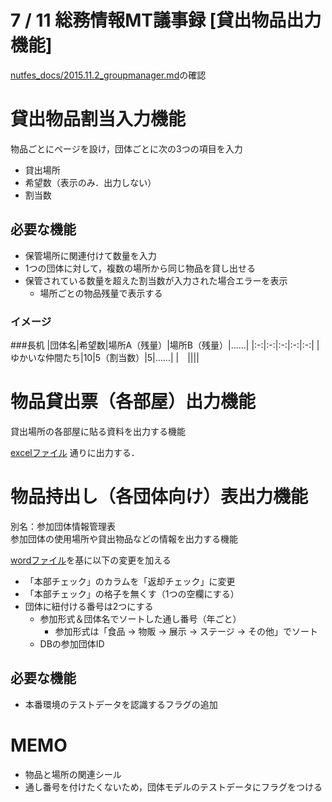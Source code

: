 # 7 / 11 総務情報MT議事録 [貸出物品出力機能]

[nutfes_docs/2015.11.2_groupmanager.md](https://github.com/NUTFes/nutfes_docs/blob/master/2015.11.2_groupmanager.md)の確認

# 貸出物品割当入力機能
物品ごとにページを設け，団体ごとに次の3つの項目を入力

- 貸出場所
- 希望数（表示のみ．出力しない）
- 割当数

## 必要な機能
- 保管場所に関連付けて数量を入力
- 1つの団体に対して，複数の場所から同じ物品を貸し出せる
- 保管されている数量を超えた割当数が入力された場合エラーを表示
    + 場所ごとの物品残量で表示する

### イメージ  
###長机
|団体名|希望数|場所A（残量）|場所B（残量）|……|
|:-:|:-:|:-:|:-:|:-:|
|ゆかいな仲間たち|10|5（割当数）|5|……|
|　||||


# 物品貸出票（各部屋）出力機能
貸出場所の各部屋に貼る資料を出力する機能


[excelファイル](https://trello-attachments.s3.amazonaws.com/56210a2767e7603131504585/562795292667637e93ec5176/535837511af62ce18d593b0453a18c00/%E6%9C%BA_%E3%81%BE%E3%81%A8%E3%82%81.xls)
通りに出力する．

# 物品持出し（各団体向け）表出力機能
別名：参加団体情報管理表  
参加団体の使用場所や貸出物品などの情報を出力する機能

[wordファイル](https://trello-attachments.s3.amazonaws.com/56210a2767e7603131504585/5627950827e4be253659b23b/2386189700bba580c9258c8525fc1d6d/%E5%9B%A3%E4%BD%93%E5%88%A5%E7%89%A9%E5%93%81%E8%B2%B8%E5%87%BA%E7%A5%A8_%E6%83%85%E5%A0%B1_%E7%A2%BA%E8%AA%8D.docx)を基に以下の変更を加える

- 「本部チェック」のカラムを「返却チェック」に変更
- 「本部チェック」の格子を無くす（1つの空欄にする）
- 団体に紐付ける番号は2つにする
    + 参加形式＆団体名でソートした通し番号（年ごと）
        * 参加形式は「食品 → 物販 → 展示 → ステージ → その他」でソート 
    + DBの参加団体ID

## 必要な機能
- 本番環境のテストデータを認識するフラグの追加     

# MEMO
- 物品と場所の関連シール
- 通し番号を付けたくないため，団体モデルのテストデータにフラグをつける

    